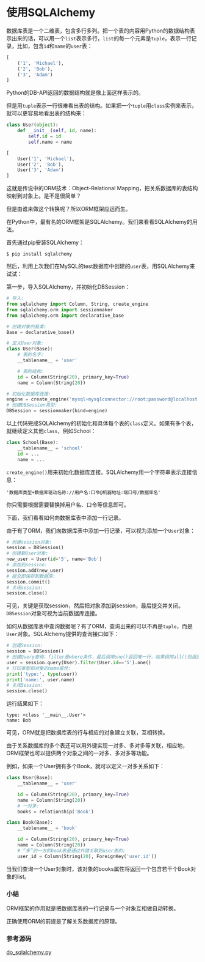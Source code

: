 # 使用SQLAlchemy

数据库表是一个二维表，包含多行多列。把一个表的内容用Python的数据结构表示出来的话，可以用一个`list`表示多行，`list`的每一个元素是`tuple`，表示一行记录，比如，包含`id`和`name`的`user`表：

```python
[
    ('1', 'Michael'),
    ('2', 'Bob'),
    ('3', 'Adam')
]
```

Python的DB-API返回的数据结构就是像上面这样表示的。

但是用`tuple`表示一行很难看出表的结构。如果把一个`tuple`用`class`实例来表示，就可以更容易地看出表的结构来：

```python
class User(object):
    def __init__(self, id, name):
        self.id = id
        self.name = name

[
    User('1', 'Michael'),
    User('2', 'Bob'),
    User('3', 'Adam')
]
```

这就是传说中的ORM技术：Object-Relational Mapping，把关系数据库的表结构映射到对象上。是不是很简单？

但是由谁来做这个转换呢？所以ORM框架应运而生。

在Python中，最有名的ORM框架是SQLAlchemy。我们来看看SQLAlchemy的用法。

首先通过pip安装SQLAlchemy：

```plain
$ pip install sqlalchemy
```

然后，利用上次我们在MySQL的test数据库中创建的`user`表，用SQLAlchemy来试试：

第一步，导入SQLAlchemy，并初始化DBSession：

```python
# 导入:
from sqlalchemy import Column, String, create_engine
from sqlalchemy.orm import sessionmaker
from sqlalchemy.orm import declarative_base

# 创建对象的基类:
Base = declarative_base()

# 定义User对象:
class User(Base):
    # 表的名字:
    __tablename__ = 'user'

    # 表的结构:
    id = Column(String(20), primary_key=True)
    name = Column(String(20))

# 初始化数据库连接:
engine = create_engine('mysql+mysqlconnector://root:password@localhost:3306/test')
# 创建DBSession类型:
DBSession = sessionmaker(bind=engine)
```

以上代码完成SQLAlchemy的初始化和具体每个表的`class`定义。如果有多个表，就继续定义其他`class`，例如School：

```python
class School(Base):
    __tablename__ = 'school'
    id = ...
    name = ...
```

`create_engine()`用来初始化数据库连接。SQLAlchemy用一个字符串表示连接信息：

```plain
'数据库类型+数据库驱动名称://用户名:口令@机器地址:端口号/数据库名'
```

你只需要根据需要替换掉用户名、口令等信息即可。

下面，我们看看如何向数据库表中添加一行记录。

由于有了ORM，我们向数据库表中添加一行记录，可以视为添加一个`User`对象：

```python
# 创建session对象:
session = DBSession()
# 创建新User对象:
new_user = User(id='5', name='Bob')
# 添加到session:
session.add(new_user)
# 提交即保存到数据库:
session.commit()
# 关闭session:
session.close()
```

可见，关键是获取session，然后把对象添加到session，最后提交并关闭。`DBSession`对象可视为当前数据库连接。

如何从数据库表中查询数据呢？有了ORM，查询出来的可以不再是`tuple`，而是`User`对象。SQLAlchemy提供的查询接口如下：

```python
# 创建Session:
session = DBSession()
# 创建Query查询，filter是where条件，最后调用one()返回唯一行，如果调用all()则返回所有行:
user = session.query(User).filter(User.id=='5').one()
# 打印类型和对象的name属性:
print('type:', type(user))
print('name:', user.name)
# 关闭Session:
session.close()
```

运行结果如下：

```plain
type: <class '__main__.User'>
name: Bob
```

可见，ORM就是把数据库表的行与相应的对象建立关联，互相转换。

由于关系数据库的多个表还可以用外键实现一对多、多对多等关联，相应地，ORM框架也可以提供两个对象之间的一对多、多对多等功能。

例如，如果一个User拥有多个Book，就可以定义一对多关系如下：

```python
class User(Base):
    __tablename__ = 'user'

    id = Column(String(20), primary_key=True)
    name = Column(String(20))
    # 一对多:
    books = relationship('Book')

class Book(Base):
    __tablename__ = 'book'

    id = Column(String(20), primary_key=True)
    name = Column(String(20))
    # “多”的一方的book表是通过外键关联到user表的:
    user_id = Column(String(20), ForeignKey('user.id'))
```

当我们查询一个User对象时，该对象的books属性将返回一个包含若干个Book对象的list。

### 小结

ORM框架的作用就是把数据库表的一行记录与一个对象互相做自动转换。

正确使用ORM的前提是了解关系数据库的原理。

### 参考源码

[do_sqlalchemy.py](do_sqlalchemy.py)
